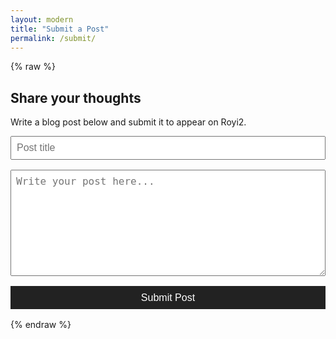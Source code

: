```yaml
---
layout: modern
title: "Submit a Post"
permalink: /submit/
---
```

{% raw %}

<h2>Share your thoughts</h2>
<p>Write a blog post below and submit it to appear on Royi2.</p>

<form id="guest-post-form" style="display: flex; flex-direction: column; gap: 1rem; max-width: 600px;">
  <input type="text" name="title" placeholder="Post title" required style="padding: 0.5rem; font-size: 1rem;">
  <textarea name="body" placeholder="Write your post here..." required rows="8" style="padding: 0.5rem; font-size: 1rem;"></textarea>
  <button type="submit" style="padding: 0.6rem 1rem; background-color: #222; color: #fff; border: none; font-size: 1rem; cursor: pointer;">
    Submit Post
  </button>
</form>

<p id="response-message" style="margin-top: 1rem;"></p>

<script>
  document.getElementById("guest-post-form").addEventListener("submit", async function(e) {
    e.preventDefault();
    const form = e.target;
    const title = form.title.value.trim();
    const body = form.body.value.trim();

    if (!title || !body) {
      document.getElementById("response-message").textContent = "Please fill out both fields.";
      return;
    }

    try {
      const response = await fetch("https://silver-boba-68fd60.netlify.app/.netlify/functions/submit-post", {
        method: "POST",
        headers: { "Content-Type": "application/json" },
        body: JSON.stringify({ title, body })
      });

      if (!response.ok) throw new Error("Network response was not ok");

      const result = await response.json();
      document.getElementById("response-message").textContent = result.message || "Post submitted!";
    } catch (error) {
      document.getElementById("response-message").textContent = "Submission failed. Please try again.";
      console.error("Submission error:", error);
    }
  });
</script>
{% endraw %}

